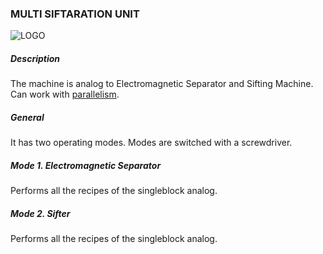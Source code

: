 ### MULTI SIFTARATION UNIT

![LOGO](https://raw.githubusercontent.com/GT-IMPACT/impact-front/main/public/media/gregtech/ParSift.png)

##### Description

The machine is analog to Electromagnetic Separator and Sifting Machine. Can work with [parallelism](#/mechanics#parallelism).

##### General

It has two operating modes. Modes are switched with a screwdriver.

##### Mode 1. Electromagnetic Separator

Performs all the recipes of the singleblock analog.

##### Mode 2. Sifter

Performs all the recipes of the singleblock analog.
